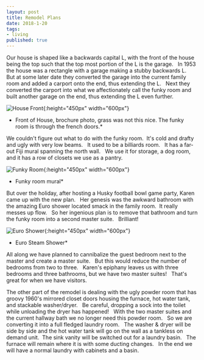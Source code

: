 ```yaml
---
layout: post
title: Remodel Plans
date: 2018-1-20
tags:
- living
published: true
---
```


Our house is shaped like a backwards capital L, with the front of the house being the top such that the top most portion of the L is the garage. &nbsp; In 1953 the house was a rectangle with a garage making a stubby backwards L. &nbsp; But at some later date they converted the garage into the current family room and added a carport onto the end, thus extending the L. &nbsp; Next they converted the carport into what we affectionately call the funky room and built another garage on the end, thus extending the L even further.

![House Front](https://user-images.githubusercontent.com/19477681/41984617-ef196c32-79e5-11e8-82ba-ec61e8a422bb.jpg){:height="450px" width="600px"}
* Front of House, brochure photo, grass was not this nice.  The funky room is through the french doors.*

We couldn't figure out what to do with the funky room.  &nbsp;It's cold and drafty and ugly with very low beams. &nbsp; It used to be a billiards room. &nbsp; It has a far-out Fiji mural spanning the north wall. &nbsp; We use it for storage, a dog room, and it has a row of closets we use as a pantry. 

![Funky Room](https://user-images.githubusercontent.com/19477681/41984887-a41f9a20-79e6-11e8-9d70-f467f3f0a84f.jpg){:height="450px" width="600px"}
* Funky room mural*

But over the holiday, after hosting a Husky football bowl game party, Karen came up with the new plan. &nbsp; Her genesis was the awkward bathroom with the amazing Euro shower located smack in the family room.  &nbsp;It really messes up flow. &nbsp; So her ingenious plan is to remove that bathroom and turn the funky room into a second master suite. &nbsp; Brilliant!

![Euro Shower](){:height="450px" width="600px"}
* Euro Steam Shower*

All along we have planned to cannibalize the guest bedroom next to the master and create a master suite. &nbsp; But this would reduce the number of bedrooms from two to three. &nbsp; Karen's epiphany leaves us with three bedrooms and three bathrooms, but we have two master suites! &nbsp;  That's great for when we have visitors.

The other part of the remodel is dealing with the ugly powder room that has groovy 1960's mirrored closet doors housing the furnace, hot water tank, and stackable washer/dryer. &nbsp; Be careful, dropping a sock into the toilet while unloading the dryer has happened! &nbsp; With the two master suites and the current hallway bath we no longer need this powder room. &nbsp; So we are converting it into a full fledged laundry room. &nbsp;  The washer & dryer will be side by side and the hot water tank will go on the wall as a tankless on demand unit.&nbsp;  The sink vanity will be switched out for a laundry basin. &nbsp; The furnace will remain where it is with some ducting changes. &nbsp; In the end we will have a normal laundry with cabinets and a basin.



